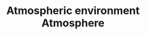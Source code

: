 ---
title: Atmospheric environment Atmosphere
longTitle: 'Atmospheric environment, Atmosphere'
tags:
- gccommon
use:
- "[[Air]]"
---